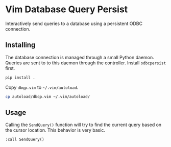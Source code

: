 # Vim Database Query Persist

Interactively send queries to a database using a persistent ODBC connection.


## Installing

The database connection is managed through a small Python daemon. Queries are sent to to this daemon through the controller. Install `odbcpersist` first.

```bash
pip install .
```

Copy `dbqp.vim` to `~/.vim/autoload`.

```bash
cp autoload/dbqp.vim ~/.vim/autoload/
```

## Usage

Calling the `SendQuery()` function will try to find the current query based on the cursor location. This behavior is very basic.

```
:call SendQuery()
```

